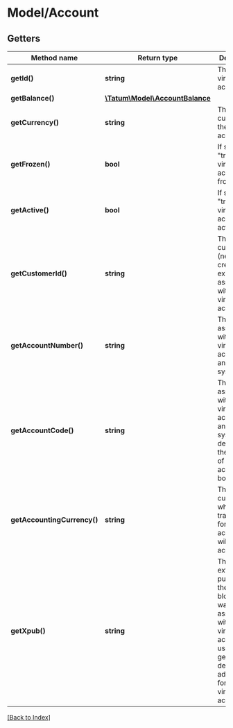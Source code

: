 # Model/Account

## Getters

Method name | Return type | Description | Notes
------------ | ------------- | ------------- | -------------
**getId()** | **string** | The ID of the virtual account |
**getBalance()** | [**\Tatum\Model\AccountBalance**](AccountBalance.md) |  |
**getCurrency()** | **string** | The currency of the virtual account |
**getFrozen()** | **bool** | If set to "true", the virtual account is frozen |
**getActive()** | **bool** | If set to "true", the virtual account is active |
**getCustomerId()** | **string** | The ID of the customer (newly created or existing one) associated with the virtual account | [optional]
**getAccountNumber()** | **string** | The number associated with the virtual account in an external system | [optional]
**getAccountCode()** | **string** | The code associated with the virtual account in an external system to designate the purpose of the account in bookkeeping | [optional]
**getAccountingCurrency()** | **string** | The currency in which all the transactions for all accounts will be accounted | [optional]
**getXpub()** | **string** | The extended public key of the blockchain wallet associated with the virtual account; used to generate deposit addresses for the virtual account | [optional]

[[Back to Index]](../index.md)
